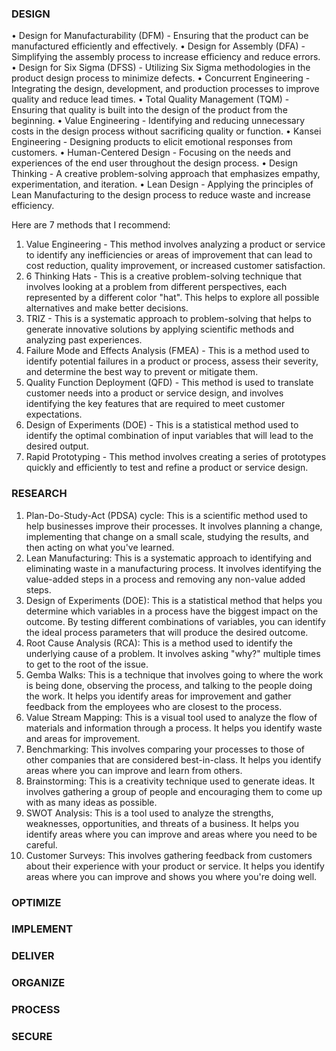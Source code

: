 ### DESIGN

• Design for Manufacturability (DFM) - Ensuring that the product can be manufactured efficiently and effectively.
• Design for Assembly (DFA) - Simplifying the assembly process to increase efficiency and reduce errors.
• Design for Six Sigma (DFSS) - Utilizing Six Sigma methodologies in the product design process to minimize defects.
• Concurrent Engineering - Integrating the design, development, and production processes to improve quality and reduce lead times.
• Total Quality Management (TQM) - Ensuring that quality is built into the design of the product from the beginning.
• Value Engineering - Identifying and reducing unnecessary costs in the design process without sacrificing quality or function.
• Kansei Engineering - Designing products to elicit emotional responses from customers.
• Human-Centered Design - Focusing on the needs and experiences of the end user throughout the design process.
• Design Thinking - A creative problem-solving approach that emphasizes empathy, experimentation, and iteration.
• Lean Design - Applying the principles of Lean Manufacturing to the design process to reduce waste and increase efficiency.

Here are 7 methods that I recommend:
1. Value Engineering - This method involves analyzing a product or service to identify any inefficiencies or areas of improvement that can lead to cost reduction, quality improvement, or increased customer satisfaction.
2. 6 Thinking Hats - This is a creative problem-solving technique that involves looking at a problem from different perspectives, each represented by a different color "hat". This helps to explore all possible alternatives and make better decisions.
3. TRIZ - This is a systematic approach to problem-solving that helps to generate innovative solutions by applying scientific methods and analyzing past experiences.
4. Failure Mode and Effects Analysis (FMEA) - This is a method used to identify potential failures in a product or process, assess their severity, and determine the best way to prevent or mitigate them.
5. Quality Function Deployment (QFD) - This method is used to translate customer needs into a product or service design, and involves identifying the key features that are required to meet customer expectations.
6. Design of Experiments (DOE) - This is a statistical method used to identify the optimal combination of input variables that will lead to the desired output.
7. Rapid Prototyping - This method involves creating a series of prototypes quickly and efficiently to test and refine a product or service design.

### RESEARCH

1. Plan-Do-Study-Act (PDSA) cycle: This is a scientific method used to help businesses improve their processes. It involves planning a change, implementing that change on a small scale, studying the results, and then acting on what you've learned.
2. Lean Manufacturing: This is a systematic approach to identifying and eliminating waste in a manufacturing process. It involves identifying the value-added steps in a process and removing any non-value added steps.
3. Design of Experiments (DOE): This is a statistical method that helps you determine which variables in a process have the biggest impact on the outcome. By testing different combinations of variables, you can identify the ideal process parameters that will produce the desired outcome.
4. Root Cause Analysis (RCA): This is a method used to identify the underlying cause of a problem. It involves asking "why?" multiple times to get to the root of the issue.
5. Gemba Walks: This is a technique that involves going to where the work is being done, observing the process, and talking to the people doing the work. It helps you identify areas for improvement and gather feedback from the employees who are closest to the process.
6. Value Stream Mapping: This is a visual tool used to analyze the flow of materials and information through a process. It helps you identify waste and areas for improvement.
7. Benchmarking: This involves comparing your processes to those of other companies that are considered best-in-class. It helps you identify areas where you can improve and learn from others.
8. Brainstorming: This is a creativity technique used to generate ideas. It involves gathering a group of people and encouraging them to come up with as many ideas as possible.
9. SWOT Analysis: This is a tool used to analyze the strengths, weaknesses, opportunities, and threats of a business. It helps you identify areas where you can improve and areas where you need to be careful.
10. Customer Surveys: This involves gathering feedback from customers about their experience with your product or service. It helps you identify areas where you can improve and shows you where you're doing well.

### OPTIMIZE

### IMPLEMENT

### DELIVER

### ORGANIZE

### PROCESS

### SECURE
